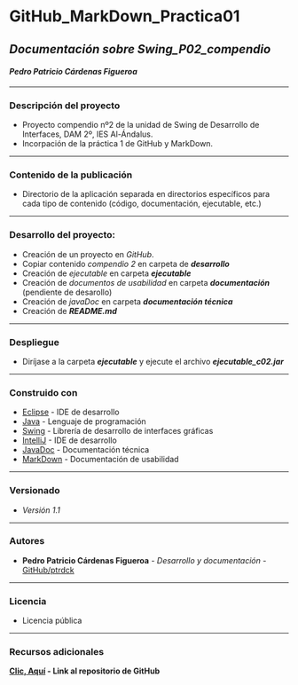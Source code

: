 


# GitHub_MarkDown_Practica01

## *Documentación sobre Swing_P02_compendio*
#### *Pedro Patricio Cárdenas Figueroa*
_______________________

### Descripción del proyecto
- Proyecto compendio nº2 de la unidad de Swing de Desarrollo de Interfaces, DAM 2º, IES Al-Ándalus. 
- Incorpación de la práctica 1 de GitHub y MarkDown.
_______________________
### Contenido de la publicación
- Directorio de la aplicación separada en directorios específicos para cada tipo de contenido (código, documentación, ejecutable, etc.)
_______________________
### Desarrollo del proyecto:
- Creación de un proyecto en *GitHub*.
- Copiar contenido *compendio 2* en carpeta de ***desarrollo***
- Creación de *ejecutable* en carpeta ***ejecutable***
- Creación de *documentos de usabilidad* en carpeta ***documentación*** (pendiente de desarollo)
- Creación de *javaDoc* en carpeta ***documentación técnica***
- Creación de ***README.md*** 
_______________________
### Despliegue 
- Diríjase a la carpeta ***ejecutable*** y ejecute el archivo ***ejecutable_c02.jar***
_______________________

### Construido con
- [Eclipse](https://www.eclipse.org/) - IDE de desarrollo
- [Java](https://www.java.com/es/) - Lenguaje de programación
- [Swing](https://docs.oracle.com/javase/7/docs/api/javax/swing/package-summary.html) - Librería de desarrollo de interfaces gráficas
- [IntelliJ](https://www.jetbrains.com/es-es/idea/) - IDE de desarrollo
- [JavaDoc](https://docs.oracle.com/javase/7/docs/technotes/tools/windows/javadoc.html) - Documentación técnica
- [MarkDown](https://www.markdownguide.org/) - Documentación de usabilidad

_______________________
### Versionado
- *Versión 1.1*
_______________________
### Autores
- **Pedro Patricio Cárdenas Figueroa** - *Desarrollo y documentación* - [GitHub/ptrdck](https://github.com/ptrdck)
_______
### Licencia
- Licencia pública

_____
### Recursos adicionales

**[Clic, Aquí](https://github.com/ptrdck/Swing_P02_compendio.git)  - Link al repositorio de GitHub**
